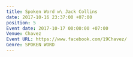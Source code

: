 ```yaml
---
title: Spoken Word w\ Jack Collins
date: 2017-10-16 23:37:00 +07:00
position: 5
Event date: 2017-10-17 00:00:00 +07:00
Venue: Chavez
Event URL: https://www.facebook.com/19Chavez/
Genre: SPOKEN WORD
---
```


